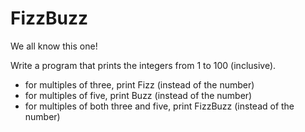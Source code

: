 # FizzBuzz

We all know this one!

Write a program that prints the integers from   1   to   100   (inclusive).

 - for multiples of three,   print   Fizz     (instead of the number)
 - for multiples of five,   print   Buzz     (instead of the number)
 - for multiples of both three and five,   print   FizzBuzz     (instead of the number)